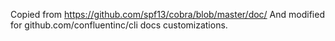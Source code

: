 Copied from https://github.com/spf13/cobra/blob/master/doc/
And modified for github.com/confluentinc/cli docs customizations.
